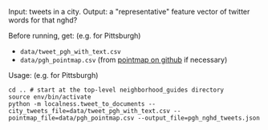 Input: tweets in a city.
Output: a "representative" feature vector of twitter words for that nghd?

Before running, get: (e.g. for Pittsburgh)

- `data/tweet_pgh_with_text.csv`
- `data/pgh_pointmap.csv` (from [pointmap on github](https://github.com/dantasse/pointmap) if necessary)

Usage: (e.g. for Pittsburgh)

    cd .. # start at the top-level neighborhood_guides directory
    source env/bin/activate
    python -m localness.tweet_to_documents --city_tweets_file=data/tweet_pgh_with_text.csv --pointmap_file=data/pgh_pointmap.csv --output_file=pgh_nghd_tweets.json
    
